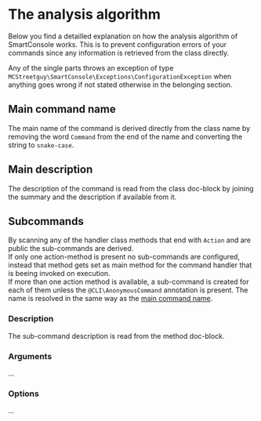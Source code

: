 <h1>The analysis algorithm</h1>

Below you find a detailled explanation on how the analysis algorithm of SmartConsole works.
This is to prevent configuration errors of your commands since any information is retrieved from the class directly.

Any of the single parts throws an exception of type `MCStreetguy\SmartConsole\Exceptions\ConfigurationException` when anything goes wrong if not stated otherwise in the belonging section.

## Main command name

The main name of the command is derived directly from the class name by removing the word `Command` from the end of the name and converting the string to `snake-case`.

## Main description

The description of the command is read from the class doc-block by joining the summary and the description if available from it.

## Subcommands

By scanning any of the handler class methods that end with `Action` and are public the sub-commands are derived.  
If only one action-method is present no sub-commands are configured, instead that method gets set as main method for the command handler that is beeing invoked on execution.  
If more than one action method is available, a sub-command is created for each of them unless the `@CLI\AnonymousCommand` annotation is present. The name is resolved in the same way as the [main command name](#main-command-name).

### Description

The sub-command description is read from the method doc-block.

### Arguments

...

### Options

...